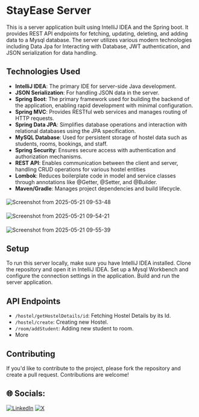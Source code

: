 # StayEase Server

This is a server application built using IntelliJ IDEA and the Spring boot. It provides REST API endpoints for fetching, updating, deleting, and adding data to a Mysql database. The server utilizes various modern technologies including Data Jpa for Interacting with Database, JWT authentication, and JSON serialization for data handling.

## Technologies Used

- **IntelliJ IDEA**: The primary IDE for server-side Java development.
- **JSON Serialization**: For handling JSON data in the server.
- **Spring Boot**: The primary framework used for building the backend of the application, enabling rapid development with minimal configuration.
- **Spring MVC**: Provides RESTful web services and manages routing of HTTP requests.
- **Spring Data JPA**: Simplifies database operations and interaction with relational databases using the JPA specification.
- **MySQL Database**: Used for persistent storage of hostel data such as students, rooms, bookings, and staff.
- **Spring Security**: Ensures secure access with authentication and authorization mechanisms.
- **REST API**: Enables communication between the client and server, handling CRUD operations for various hostel entities
- **Lombok**: Reduces boilerplate code in model and service classes through annotations like @Getter, @Setter, and @Builder.
- **Maven/Gradle**: Manages project dependencies and build lifecycle.

####
![Screenshot from 2025-05-21 09-53-48](https://github.com/user-attachments/assets/8c0f3180-7c4e-456c-a48e-da22a33f83e6)
####
![Screenshot from 2025-05-21 09-54-21](https://github.com/user-attachments/assets/102ba277-a259-4b9f-a2b5-2b82b6b313eb)
####
![Screenshot from 2025-05-21 09-55-39](https://github.com/user-attachments/assets/52c83964-437e-4d2d-88e6-94959a97ec3d)

####

## Setup

To run this server locally, make sure you have IntelliJ IDEA installed. Clone the repository and open it in IntelliJ IDEA. Set up a Mysql Workbench and configure the connection settings in the application. Build and run the server application.

## API Endpoints

- `/hostel/getHostelDetails/id`: Fetching Hostel Details by its Id.
- `/hostel/create`: Creating new Hostel.
- `/room/addStudent`: Adding new student to room.
- More


## Contributing

If you'd like to contribute to the project, please fork the repository and create a pull request. Contributions are welcome!


## 🌐 Socials:
[![LinkedIn](https://img.shields.io/badge/LinkedIn-%230077B5.svg?logo=linkedin&logoColor=white)](https://linkedin.com/in/mohan-h-s-6511a0254) [![X](https://img.shields.io/badge/X-black.svg?logo=X&logoColor=white)](https://x.com/@Mohan97743799) 
